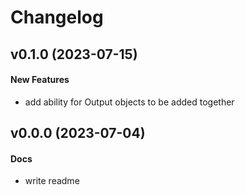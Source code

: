 # Changelog

## v0.1.0 (2023-07-15)

#### New Features

* add ability for Output objects to be added together



## v0.0.0 (2023-07-04)

#### Docs

* write readme

